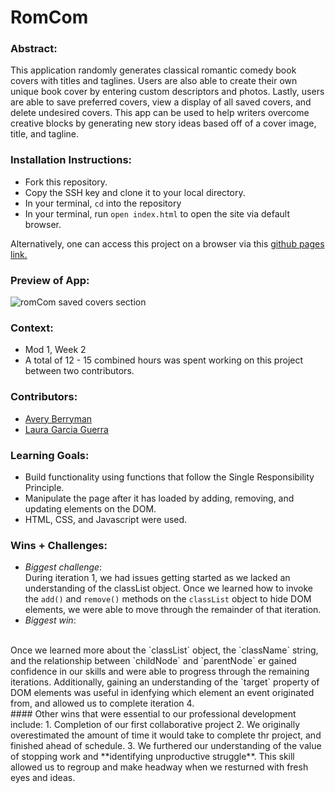 
# RomCom  

### Abstract:
This application randomly generates classical romantic comedy book covers with titles and taglines. Users are also able to create their own unique book cover by entering custom descriptors and photos. Lastly, users are able to save preferred covers, view a display of all saved covers, and delete undesired covers. This app can be used to help writers overcome creative blocks by generating new story ideas based off of a cover image, title, and tagline.

[//]: <> (Briefly describe what you built and its features. What problem is the app solving? How does this application solve that problem?)

### Installation Instructions:
- Fork this repository. 
- Copy the SSH key and clone it to your local directory. 
- In your terminal, `cd` into the repository
- In your terminal, run `open index.html` to open the site via default browser. 

Alternatively, one can access this project on a browser via this [github pages link.](https://lauraguerra1.github.io/romcom-paired-project/) 

[//]: <> (What steps does a person have to take to get your app cloned down and running?)

### Preview of App:
![romCom saved covers section](https://user-images.githubusercontent.com/121131581/229174425-0bdec3fe-1d10-4e16-b5f2-b01105786fbf.png)

[//]: <> (Provide ONE gif or screenshot of your application - choose the "coolest" piece of functionality to show off.)

### Context:
- Mod 1, Week 2
- A total of 12 - 15 combined hours was spent working on this project between two contributors. 

[//]: <> (Give some context for the project here. How long did you have to work on it? How far into the Turing program are you?)

### Contributors:
- [Avery Berryman](https://github.com/Averyberryman)
- [Laura Garcia Guerra](https://github.com/lauraguerra1)

[//]: <> (Who worked on this application? Link to their GitHubs.)

### Learning Goals:
- Build functionality using functions that follow the Single Responsibility Principle. 
- Manipulate the page after it has loaded by adding, removing, and updating elements on the DOM. 
- HTML, CSS, and Javascript were used. 

[//]: <> (What were the learning goals of this project? What tech did you work with?)

### Wins + Challenges:
- *Biggest challenge*: <br>
During iteration 1, we had issues getting started as we lacked an understanding of the classList object. Once we learned how to invoke the `add()` and `remove()` methods on the `classList` object to hide DOM elements, we were able to move through the remainder of that iteration. 
- *Biggest win*: 
<br>
Once we learned more about the `classList` object, the `className` string, and the relationship between `childNode` and `parentNode` er gained confidence in our skills and were able to progress through the remaining iterations. Additionally, gaining an understanding of the `target` property of DOM elements was useful in idenfying which element an event originated from, and allowed us to complete iteration 4. 
<br>
#### Other wins that were essential to our professional development include: 
1. Completion of our first collaborative project 
2. We originally overestimated the amount of time it would take to complete thr project, and finished ahead of schedule.  
3. We furthered our understanding of the value of stopping work and **identifying unproductive struggle**. This skill allowed us to regroup and make headway when we resturned with fresh eyes and ideas. 

[//]: <> (What are 2-3 wins you have from this project? What were some challenges you faced - and how did you get over them?)
